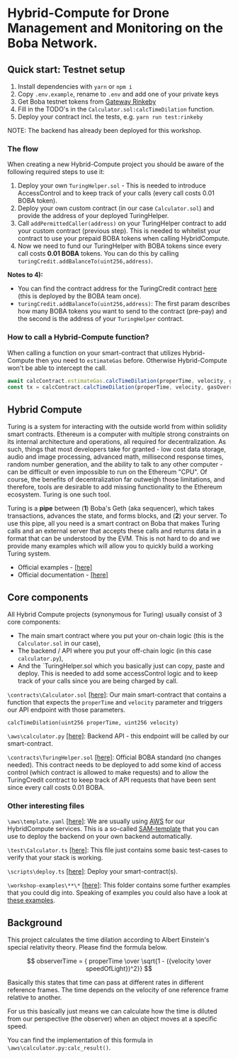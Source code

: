 # Hybrid-Compute for Drone Management and Monitoring on the Boba Network. 

## Quick start: Testnet setup
1. Install dependencies with `yarn` or `npm i`
2. Copy `.env.example`, rename to `.env` and add one of your private keys
3. Get Boba testnet tokens from [Gateway Rinkeby](https://gateway.rinkeby.boba.network/)
4. Fill in the TODO's in the `Calculator.sol:calcTimeDilation` function.
5. Deploy your contract incl. the tests, e.g. `yarn run test:rinkeby`

NOTE: The backend has already been deployed for this workshop. 

### The flow
When creating a new Hybrid-Compute project you should be aware of the following required steps to use it: 
1. Deploy your own `TuringHelper.sol` - This is needed to introduce AccessControl and to keep track of your calls (every call costs 0.01 BOBA token).
2. Deploy your own custom contract (in our case `Calculator.sol`) and provide the address of your deployed TuringHelper.
3. Call `addPermittedCaller(address)` on your TuringHelper contract to add your custom contract (previous step). This is needed to whitelist your contract to use your prepaid BOBA tokens when calling HybridCompute. 
4. Now we need to fund our TuringHelper with BOBA tokens since every call costs **0.01 BOBA** tokens. You can do this by calling `turingCredit.addBalanceTo(uint256,address)`. 

**Notes to 4):**
* You can find the contract address for the TuringCredit contract [here](https://docs.boba.network/for-developers/network-parameters) (this is deployed by the BOBA team once).
* `turingCredit.addBalanceTo(uint256,address)`: The first param describes how many BOBA tokens you want to send to the contract (pre-pay) and the second is the address of your `TuringHelper` contract.

### How to call a Hybrid-Compute function?
When calling a function on your smart-contract that utilizes Hybrid-Compute then you need to `estimateGas` before. 
Otherwise Hybrid-Compute won't be able to intercept the call. 

```js
await calcContract.estimateGas.calcTimeDilation(properTime, velocity, gasOverride)
const tx = calcContract.calcTimeDilation(properTime, velocity, gasOverride)
```


## Hybrid Compute
Turing is a system for interacting with the outside world from within solidity smart contracts. Ethereum is a computer with multiple strong constraints on its internal architecture and operations, all required for decentralization. As such, things that most developers take for granted - low cost data storage, audio and image processing, advanced math, millisecond response times, random number generation, and the ability to talk to any other computer - can be difficult or even impossible to run on the Ethereum "CPU". Of course, the benefits of decentralization far outweigh those limitations, and therefore, tools are desirable to add missing functionality to the Ethereum ecosystem. Turing is one such tool.

Turing is a **pipe** between (**1**) Boba's Geth (aka sequencer), which takes transactions, advances the state, and forms blocks, and (**2**) your server. To use this pipe, all you need is a smart contract on Boba that makes Turing calls and an external server that accepts these calls and returns data in a format that can be understood by the EVM. This is not hard to do and we provide many examples which will allow you to quickly build a working Turing system.

* Official examples - [[here]](https://github.com/bobanetwork/boba/tree/develop/boba_examples)
* Official documentation - [[here]](https://docs.boba.network/turing)

## Core components
All Hybrid Compute projects (synonymous for Turing) usually consist of 3 core components: 
* The main smart contract where you put your on-chain logic (this is the `Calculator.sol` in our case),
* The backend / API where you put your off-chain logic (in this case `calculator.py`),
* And the `TuringHelper.sol which you basically just can copy, paste and deploy. This is needed to add some accessControl logic and to keep track of your calls since you are being charged by call. 

`\contracts\Calculator.sol` [[here]](contracts/Calculator.sol): Our main smart-contract that contains a function that expects the `properTime` and `velocity` parameter and triggers our API endpoint with those parameters.  
```solidity 
calcTimeDilation(uint256 properTime, uint256 velocity)
```

`\aws\calculator.py` [[here]](aws/calculator.py): Backend API - this endpoint will be called by our smart-contract.

`\contracts\TuringHelper.sol` [[here]](contracts/TuringHelper.sol): Official BOBA standard (no changes needed). This contract needs to be deployed to add some kind of access control (which contract is allowed to make requests) and to allow the TuringCredit contract to keep track of API requests that have been sent since every call costs 0.01 BOBA.  

### Other interesting files

`\aws\template.yaml` [[here]](aws/template.yaml): We are usually using [AWS](https://aws.amazon.com/) for our HybridCompute services. This is a so-called [SAM-template](https://docs.aws.amazon.com/serverless-application-model/latest/developerguide/sam-specification.html) that you can use to deploy the backend on your own backend automatically.

`\test\Calculator.ts` [[here]](test/Calculator.ts): This file just contains some basic test-cases to verify that your stack is working. 

`\scripts\deploy.ts` [[here]](scripts/deploy.ts): Deploy your smart-contract(s). 

`\workshop-examples\**\*` [[here]](workshop-examples): This folder contains some further examples that you could dig into. 
Speaking of examples you could also have a look at [these examples](https://github.com/bobanetwork/boba/tree/develop/boba_examples).

## Background
This project calculates the time dilation according to Albert Einstein's special relativity theory. Please find the formula below.

$$ observerTime = { properTime \over \sqrt{1 - ({velocity \over speedOfLight})^2}} $$

Basically this states that time can pass at different rates in different reference frames. The time depends on the velocity of one reference frame relative to another. 

For us this basically just means we can calculate how the time is diluted from our perspective (the observer) when an object moves at a specific speed.

You can find the implementation of this formula in `\aws\calculator.py:calc_result()`.





